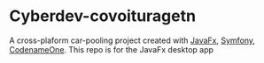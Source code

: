 # Cyberdev-covoituragetn

A cross-plaform car-pooling project created with [JavaFx](https://github.com/khmaies5/Cyberdev-covoituragetn), [Symfony](https://github.com/khmaies5/CovoiturageTN-web), [CodenameOne](https://github.com/khmaies5/CovoiturageTN-mobile).
This repo is for the JavaFx desktop app
